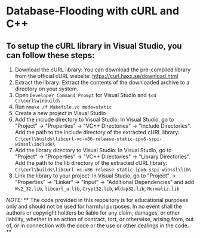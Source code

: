 # Database-Flooding with cURL and C++

## To setup the cURL library in Visual Studio, you can follow these steps:

1. Download the cURL library: You can download the pre-compiled library from the official cURL website: https://curl.haxx.se/download.html
2. Extract the library: Extract the contents of the downloaded archive to a directory on your system.
3. Open ``` Developer Command Prompt ``` for Visual Studio and  ```$cd C:\curl\winbuild\```
4. Run ``` nmake /f Makefile.vc mode=static ```
5. Create a new project in Visual Studio
6. Add the include directory to Visual Studio: In Visual Studio, go to "Project" -> "Properties" -> "VC++ Directories" -> "Include Directories". Add the path to the include directory of the extracted cURL library: ``` C:\curl\builds\libcurl-vc-x86-release-static-ipv6-sspi-winssl\include\ ```
7. Add the library directory to Visual Studio: In Visual Studio, go to "Project" -> "Properties" -> "VC++ Directories" -> "Library Directories". Add the path to the lib directory of the extracted cURL library: ``` C:\curl\builds\libcurl-vc-x86-release-static-ipv6-sspi-winssl\lib\ ```
8. Link the library to your project: In Visual Studio, go to "Project" -> "Properties" -> "Linker" -> "Input" -> "Additional Dependencies" and add ``` Ws2_32.lib ```, ``` libcurl_a.lib ```, ``` Crypt32.lib ```, ``` Wldap32.lib ```, ``` Normaliz.lib ```

*NOTE:* ** The code provided in this repository is for educational purposes only and should not be used for harmful purposes. In no event shall the authors or copyright holders be liable for any claim, damages, or other liability, whether in an action of contract, tort, or otherwise, arising from, out of, or in connection with the code or the use or other dealings in the code. **

